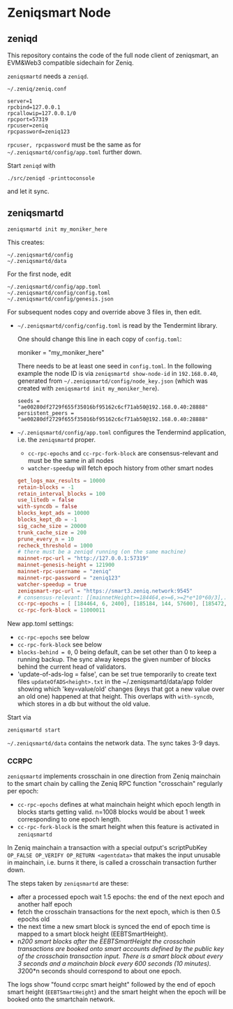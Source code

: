 # Zeniqsmart Node

## zeniqd

This repository contains the code of the full node client of zeniqsmart,
an EVM&amp;Web3 compatible sidechain for Zeniq.

`zeniqsmartd` needs a `zeniqd`.

`~/.zeniq/zeniq.conf`

```
server=1
rpcbind=127.0.0.1
rpcallowip=127.0.0.1/0
rpcport=57319
rpcuser=zeniq
rpcpassword=zeniq123

```

`rpcuser, rpcpassword` must be the same as for `~/.zeniqsmartd/config/app.toml` further down.

Start `zeniqd` with

`./src/zeniqd -printtoconsole`

and let it sync.

## zeniqsmartd

```
zeniqsmartd init my_moniker_here
```

This creates:

```
~/.zeniqsmartd/config
~/.zeniqsmartd/data
```

For the first node, edit

```
~/.zeniqsmartd/config/app.toml
~/.zeniqsmartd/config/config.toml
~/.zeniqsmartd/config/genesis.json
```

For subsequent nodes copy and override above 3 files in, then edit.

- `~/.zeniqsmartd/config/config.toml` is read by the Tendermint library.

  One should change this line in each copy of `config.toml`:

    moniker = "my_moniker_here"

  There needs to be at least one seed in `config.toml`.
  In the following example the node ID is via `zeniqsmartd show-node-id` in `192.168.0.40`,
  generated from `~/.zeniqsmartd/config/node_key.json`
  (which was created with `zeniqsmartd init my_moniker_here`).

  ```
  seeds = "ae00280df2729f655f35016bf95162c6cf71ab50@192.168.0.40:28888"
  persistent_peers = "ae00280df2729f655f35016bf95162c6cf71ab50@192.168.0.40:28888"
  ```

- `~/.zeniqsmartd/config/app.toml` configures the Tendermind application, i.e. the `zeniqsmartd` proper.

  - `cc-rpc-epochs` and `cc-rpc-fork-block` are consensus-relevant and must be the same in all nodes
  - `watcher-speedup` will fetch epoch history from other smart nodes


  ``` toml
  get_logs_max_results = 10000
  retain-blocks = -1
  retain_interval_blocks = 100
  use_litedb = false
  with-syncdb = false
  blocks_kept_ads = 10000
  blocks_kept_db = -1
  sig_cache_size = 20000
  trunk_cache_size = 200
  prune_every_n = 10
  recheck_threshold = 1000
  # there must be a zeniqd running (on the same machine)
  mainnet-rpc-url = "http://127.0.0.1:57319"
  mainnet-genesis-height = 121900
  mainnet-rpc-username = "zeniq"
  mainnet-rpc-password = "zeniq123"
  watcher-speedup = true
  zeniqsmart-rpc-url = "https://smart3.zeniq.network:9545"
  # consensus-relevant: [[mainnetHeight>=184464,e>=6,>=2*e*10*60/3],...]
  cc-rpc-epochs = [ [184464, 6, 2400], [185184, 144, 57600], [185472, 1008, 403200] ]
  cc-rpc-fork-block = 11000011
  ```

New app.toml settings:

- `cc-rpc-epochs` see below
- `cc-rpc-fork-block` see below
- `blocks-behind = 0`, 0 being default, can be set other than 0 to keep a running backup.
  The sync alway keeps the given number of blocks behind the current head of validators.
- 'update-of-ads-log = false', can be set true temporarily to create text files
  `updateOfADS<height>.txt` in the ~/.zeniqsmartd/data/app folder
  showing which 'key=value/old' changes (keys that got a new value over an old one)
  happened at that height.
  This overlaps with `with-syncdb`, which stores in a db but without the old value.


Start via 

```
zeniqsmartd start
```

`~/.zeniqsmartd/data` contains the network data.
The sync takes 3-9 days.

### CCRPC

`zeniqsmartd` implements crosschain in one direction
from Zeniq mainchain to the smart chain
by calling the Zeniq RPC function "crosschain"
regularly per epoch:

- `cc-rpc-epochs` defines at what mainchain height which epoch length in blocks starts getting valid.
  n=1008 blocks would be about 1 week corresponding to one epoch length.
- `cc-rpc-fork-block` is the smart height when this feature is activated in `zeniqsmartd`

In Zeniq mainchain a transaction with a special output's scriptPubKey
`OP_FALSE OP_VERIFY OP_RETURN <agentdata>`
that makes the input unusable in mainchain, i.e. burns it there,
is called a crosschain transaction further down.

The steps taken by `zeniqsmartd` are these:

- after a processed epoch wait 1.5 epochs: the end of the next epoch and another half epoch
- fetch the crosschain transactions for the next epoch, which is then 0.5 epochs old
- the next time a new smart block is synced
  the end of epoch time is mapped to a smart block height (EEBTSmartHeight).
- n*200 smart blocks after the EEBTSmartHeight the crosschain transactions are booked onto smart accounts
  defined by the public key of the crosschain transaction input.
  There is a smart block about every 3 seconds and a mainchain block every 600 seconds (10 minutes).
  3*200*n seconds should correspond to about one epoch.

The logs show "found ccrpc smart height" followed by the end of epoch smart height (`EEBTSmartHeight`)
and the smart height when the epoch will be booked onto the smartchain network.


